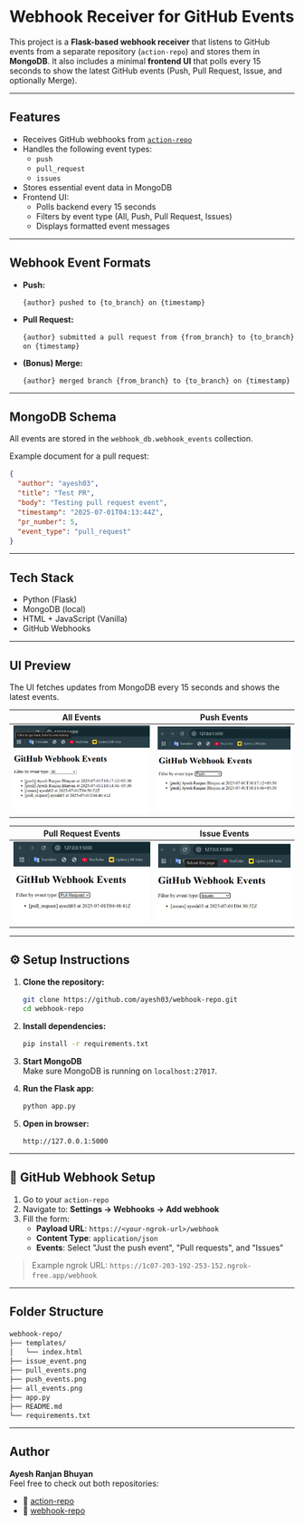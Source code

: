 # Webhook Receiver for GitHub Events

This project is a **Flask-based webhook receiver** that listens to GitHub events from a separate repository (`action-repo`) and stores them in **MongoDB**. It also includes a minimal **frontend UI** that polls every 15 seconds to show the latest GitHub events (Push, Pull Request, Issue, and optionally Merge).

---

##  Features

- Receives GitHub webhooks from [`action-repo`](https://github.com/ayesh03/action-repo)
- Handles the following event types:
  - `push`
  - `pull_request`
  - `issues`
- Stores essential event data in MongoDB
- Frontend UI:
  - Polls backend every 15 seconds
  - Filters by event type (All, Push, Pull Request, Issues)
  - Displays formatted event messages

---

##  Webhook Event Formats

- **Push:**

  ```
  {author} pushed to {to_branch} on {timestamp}
  ```

- **Pull Request:**

  ```
  {author} submitted a pull request from {from_branch} to {to_branch} on {timestamp}
  ```

- **(Bonus) Merge:**

  ```
  {author} merged branch {from_branch} to {to_branch} on {timestamp}
  ```

---

## MongoDB Schema

All events are stored in the `webhook_db.webhook_events` collection.

Example document for a pull request:

```json
{
  "author": "ayesh03",
  "title": "Test PR",
  "body": "Testing pull request event",
  "timestamp": "2025-07-01T04:13:44Z",
  "pr_number": 5,
  "event_type": "pull_request"
}
```

---

##  Tech Stack

- Python (Flask)
- MongoDB (local)
- HTML + JavaScript (Vanilla)
- GitHub Webhooks

---

##  UI Preview

The UI fetches updates from MongoDB every 15 seconds and shows the latest events.

| All Events | Push Events |
|------------|-------------|
| ![All Events](all_events.png) | ![Push Events](push_events.png) |

| Pull Request Events | Issue Events |
|---------------------|--------------|
| ![Pull Request](pull_events.png) | ![Issue Events](issue_event.png) |

---

## ⚙️ Setup Instructions

1. **Clone the repository:**

   ```bash
   git clone https://github.com/ayesh03/webhook-repo.git
   cd webhook-repo
   ```

2. **Install dependencies:**

   ```bash
   pip install -r requirements.txt
   ```

3. **Start MongoDB**  
   Make sure MongoDB is running on `localhost:27017`.

4. **Run the Flask app:**

   ```bash
   python app.py
   ```

5. **Open in browser:**

   ```
   http://127.0.0.1:5000
   ```

---

## 🔗 GitHub Webhook Setup

1. Go to your `action-repo`
2. Navigate to: **Settings → Webhooks → Add webhook**
3. Fill the form:
   - **Payload URL**: `https://<your-ngrok-url>/webhook`
   - **Content Type**: `application/json`
   - **Events**: Select "Just the push event", "Pull requests", and "Issues"

> Example ngrok URL: `https://1c07-203-192-253-152.ngrok-free.app/webhook`

---

##  Folder Structure

```
webhook-repo/
├── templates/
│   └── index.html
├── issue_event.png
├── pull_events.png
├── push_events.png
├── all_events.png
├── app.py
├── README.md
└── requirements.txt
```

---

##  Author

**Ayesh Ranjan Bhuyan**  
Feel free to check out both repositories:

- 🔗 [action-repo](https://github.com/ayesh03/action-repo)
- 🔗 [webhook-repo](https://github.com/ayesh03/webhook-repo)
